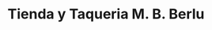 ---
title: "Tienda y Taqueria M. B. Berlu"
url: /chattanooga/tienda-y-taqueria-m-b-berlu/
shop: Lebensmittel
---